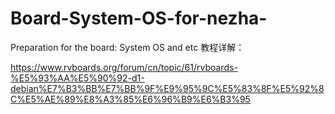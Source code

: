 # Board-System-OS-for-nezha-
Preparation for the board: System OS and etc
教程详解：

https://www.rvboards.org/forum/cn/topic/61/rvboards-%E5%93%AA%E5%90%92-d1-debian%E7%B3%BB%E7%BB%9F%E9%95%9C%E5%83%8F%E5%92%8C%E5%AE%89%E8%A3%85%E6%96%B9%E6%B3%95



